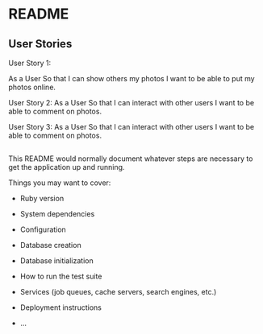 # README

## User Stories

User Story 1:

As a User
So that I can show others my photos
I want to be able to put my photos online.


User Story 2:
As a User
So that I can interact with other users
I want to be able to comment on photos.


User Story 3:
As a User
So that I can interact with other users
I want to be able to comment on photos.

##

This README would normally document whatever steps are necessary to get the
application up and running.

Things you may want to cover:

* Ruby version

* System dependencies

* Configuration

* Database creation

* Database initialization

* How to run the test suite

* Services (job queues, cache servers, search engines, etc.)

* Deployment instructions

* ...
